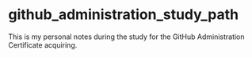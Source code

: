 # github_administration_study_path
This is my personal notes during the study for the GitHub Administration Certificate acquiring.
